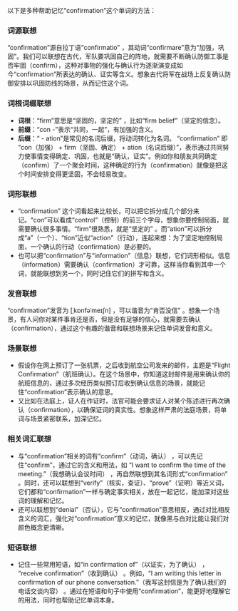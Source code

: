 以下是多种帮助记忆“confirmation”这个单词的方法：

### 词源联想
“confirmation”源自拉丁语“confirmatio” ，其动词“confirmare”意为“加强，巩固”。我们可以联想在古代，军队要巩固自己的阵地，就需要不断确认防御工事是否牢固（confirm），这种对事物的强化与确认行为逐渐演变成如今“confirmation”所表达的确认、证实等含义。想象古代将军在战场上反复确认防御安排以巩固防线的场景，从而记住这个词。

### 词根词缀联想
 - **词根**：“firm”意思是“坚固的，坚定的” ，比如“firm belief”（坚定的信念）。
 - **前缀**：“con -”表示“共同，一起”，有加强的含义。
 - **后缀**：“ - ation”是常见的名词后缀，将动词转化为名词。
“confirmation” 即 “con（加强） + firm（坚固、确定） + ation（名词后缀）”，表示通过共同努力使事情变得确定、巩固，也就是“确认，证实”。例如你和朋友共同确定（confirm）了一个聚会时间，这种确定的行为（confirmation）就像是把这个时间安排变得更坚固，不会轻易改变。

### 词形联想
 - “confirmation” 这个词看起来比较长，可以把它拆分成几个部分来记。“con”可以看成“control”（控制）的前三个字母，想象你要控制局面，就需要确认很多事情。“firm”很熟悉，就是“坚定的” 。而“ation”可以拆分成“a”（一个）、“tion”近似“action”（行动），连起来想：为了坚定地控制局面，一个确认的行动（confirmation）是必要的。
 - 也可以把“confirmation”与“information”（信息）联想，它们词形相似。信息（information）需要确认（confirmation）才可靠，这样当你看到其中一个词，就能联想到另一个，同时记住它们的拼写和含义。

### 发音联想
“confirmation”发音为 [ˌkɒnfəˈmeɪʃn] ，可以谐音为“肯否没信” 。想象一个场景，有人问你对某件事肯还是否，但是没有足够的信心，就需要去确认（confirmation），通过这个有趣的谐音和联想场景来记住单词发音和意义。

### 场景联想
 - 假设你在网上预订了一张机票，之后收到航空公司发来的邮件，主题是“Flight Confirmation”（航班确认）。在这个场景中，你知道这封邮件是用来确认你的航班信息的，通过多次经历类似预订后收到确认信息的场景，就能记住“confirmation”表示确认的意思。
 - 又比如在法庭上，证人在作证时，法官可能会要求证人对某个陈述进行再次确认（confirmation），以确保证词的真实性。想象这样严肃的法庭场景，将单词与场景紧密联系，加深记忆。

### 相关词汇联想
 - 与“confirmation”相关的词有“confirm”（动词，确认） ，可以先记住“confirm”，通过它的含义和用法，如 “I want to confirm the time of the meeting.”（我想确认会议时间） ，再自然联想到其名词形式“confirmation” 。同时，还可以联想到“verify”（核实，查证）、“prove”（证明）等近义词，它们都和“confirmation”一样与确定事实相关，放在一起记忆，能加深对这些词的理解和记忆。
 - 还可以联想到“denial”（否认），它与“confirmation”意思相反，通过对比相反含义的词汇，强化对“confirmation”意义的记忆，就像黑与白对比能让我们对颜色概念更清晰。

### 短语联想
 - 记住一些常用短语，如“in confirmation of”（以证实，为了确认） ， “receive confirmation”（收到确认） 。例如，“I am writing this letter in confirmation of our phone conversation.”（我写这封信是为了确认我们的电话交谈内容） 。通过在短语和句子中使用“confirmation”，能更好地理解它的用法，同时也帮助记忆单词本身。 